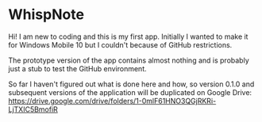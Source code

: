 # WhispNote

Hi! I am new to coding and this is my first app. Initially I wanted to make it for Windows Mobile 10 but I couldn't because of GitHub restrictions.

The prototype version of the app contains almost nothing and is probably just a stub to test the GitHub environment.

So far I haven't figured out what is done here and how, so version 0.1.0 and subsequent versions of the application will be duplicated on Google Drive: https://drive.google.com/drive/folders/1-0mlF61HNO3QGjRKRi-LjTXIC5BmofiR
